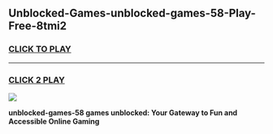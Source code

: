 
## Unblocked-Games-unblocked-games-58-Play-Free-8tmi2
<h3>
<a href="https://premium76.site?title=unblocked-games-58&ref=18A1">CLICK TO PLAY</a></h3>
<hr>

<h3>
<a href="https://premium76.site?title=unblocked-games-58&ref=18A1">CLICK 2 PLAY</a>
  
</h3>

<a href="https://premium76.site?title=unblocked-games-58&ref=18A1"><img src="https://clearcache.store/games.png"></a>


**unblocked-games-58 games unblocked: Your Gateway to Fun and Accessible Online Gaming**
